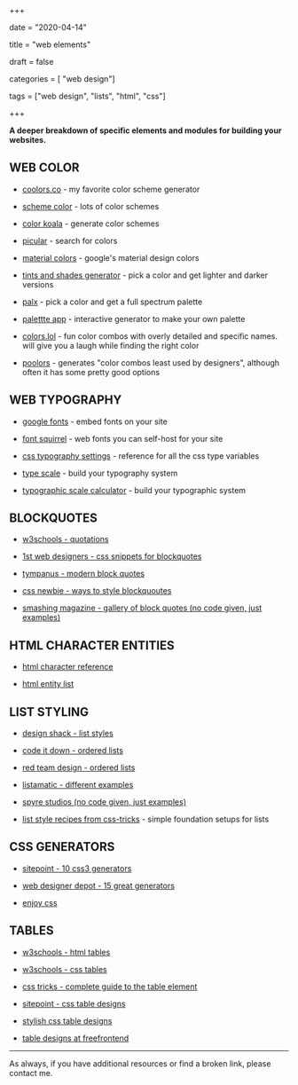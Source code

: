 +++

date = "2020-04-14"

title = "web elements"

draft = false

categories = [ "web design"]

tags = ["web design", "lists", "html", "css"]



+++



**A deeper breakdown of specific elements and modules for building your websites.**



<!--more-->



## WEB COLOR



- [coolors.co](https://coolors.co/ "opens in new tab") - my favorite color scheme generator

- [scheme color](https://www.schemecolor.com/ "opens in new tab") - lots of color schemes

- [color koala](https://colorkoala.xyz/ "opens in new tab") - generate color schemes

- [picular](https://picular.co/ "opens in new tab") - search for colors

- [material colors](https://material.io/design/color/#tools-for-picking-colors "opens in new tab") - google's material design colors

- [tints and shades generator](https://maketintsandshades.com/ "opens in new tab") - pick a color and get lighter and darker versions

- [palx](https://palx.jxnblk.com/ "opens in new tab") - pick a color and get a full spectrum palette

- [palettte app](https://palettte.app/ "opens in new tab") - interactive generator to make your own palette

- [colors.lol](https://colors.lol/ "opens in new tab") - fun color combos with overly detailed and specific names. will give you a laugh while finding the right color

- [poolors](https://poolors.com/ "opens in new tab") - generates "color combos least used by designers", although often it has some pretty good options 

## WEB TYPOGRAPHY



*   [google fonts](https://fonts.google.com/ "opens in new tab") - embed fonts on your site

*   [font squirrel](https://www.fontsquirrel.com/fonts/list/hot_web "opens in new tab") - web fonts you can self-host for your site

*   [css typography settings](https://cssreference.io/typography/ "opens in new tab") - reference for all the css type variables

*   [type scale](https://type-scale.com/ "opens in new tab") - build your typography system

*   [typographic scale calculator](https://www.layoutgridcalculator.com/typographic-scale/ "opens in new tab") - build your typographic system



## BLOCKQUOTES



*   [w3schools - quotations](https://www.w3schools.com/html/html_quotation_elements.asp "opens in new tab")

*   [1st web designers - css snippets for blockquotes](https://1stwebdesigner.com/css-snippets-blockquotes/ "opens in new tab")

*   [tympanus - modern block quotes]( https://tympanus.net/codrops/2012/07/25/modern-block-quote-styles/ "opens in new tab")

*   [css newbie - ways to style blockquoutes](http://www.cssnewbie.com/six-ways-style-blockquotes/#.WP8sTxPytt9 "opens in new tab")

*   [smashing magazine - gallery of block quotes (no code given, just examples)](https://www.smashingmagazine.com/2008/06/block-quotes-and-pull-quotes-examples-and-good-practices/ "opens in new tab")



## HTML CHARACTER ENTITIES



*   [html character reference](https://dev.w3.org/html5/html-author/charref "opens in new tab")

*   [html entity list](http://www.freeformatter.com/html-entities.html "opens in new tab")



## LIST STYLING



- [design shack - list styles](https://designshack.net/articles/css/5-simple-and-practical-css-list-styles-you-can-copy-and-paste/ "opens in new tab")

- [code it down - ordered lists](http://codeitdown.com/ordered-list-css-styles/ "opens in new tab")

- [red team design - ordered lists](http://red-team-design.com/css3-ordered-list-styles/ "opens in new tab")

- [listamatic - different examples](http://css.maxdesign.com.au/listamatic/ "opens in new tab")

- [spyre studios (no code given, just examples)](http://spyrestudios.com/38-modern-list-styles-in-website-designs/ "opens in new tab")

- [list style recipes from css-tricks](https://css-tricks.com/list-style-recipes/  "opens in new tab") - simple foundation setups for lists



## CSS GENERATORS



- [sitepoint - 10 css3 generators](https://www.sitepoint.com/10-best-css3-code-generators/ "opens in new tab")

- [web designer depot - 15 great generators](https://www.webdesignerdepot.com/2012/04/15-great-html5-and-css3-generators/ "opens in new tab")

- [enjoy css](http://enjoycss.com/ "opens in new tab")



## TABLES



*   [w3schools - html tables](https://www.w3schools.com/html/html_tables.asp "opens in new tab")

*   [w3schools - css tables](https://www.w3schools.com/Css/css_table.asp "opens in new tab")

*   [css tricks - complete guide to the table element](https://css-tricks.com/complete-guide-table-element/ "opens in new tab")

*   [sitepoint - css table designs](https://www.smashingmagazine.com/2008/08/top-10-css-table-designs/ "opens in new tab")

*   [stylish css table designs](http://www.findbestwebhosting.com/web-hosting-blog/index.php/15-beautiful-css-table-designs-for-designers "opens in new tab")

*   [table designs at freefrontend](https://freefrontend.com/css-tables/ "opens in new tab")



---



As always, if you have additional resources or find a broken link, please contact me.
